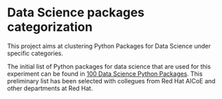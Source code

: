 # Data Science packages categorization

This project aims at clustering Python Packages for Data Science under specific categories.

The initial list of Python packages for data science that are used for this experiment can be found
in [100 Data Science Python Packages](https://github.com/pacospace/cluster-data-science-packages/blob/master/data/raw/hundreds_data_science_packages_initial_dataset.json).
This preliminary list has been selected with collegues from Red Hat AICoE and other departments at Red Hat.
